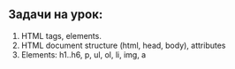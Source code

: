 ## Задачи на урок:

1. HTML tags, elements.
2. HTML document structure (html, head, body), attributes
3. Elements: h1..h6, p, ul, ol, li, img, a













